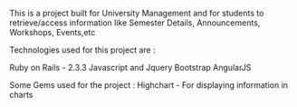 This is a project built for University Management and for students to retrieve/access information like Semester Details, Announcements, Workshops, Events,etc

Technologies used for this project are :

Ruby on Rails - 2.3.3
Javascript and Jquery
Bootstrap
AngularJS

Some Gems used for the project :
Highchart - For displaying information in charts
